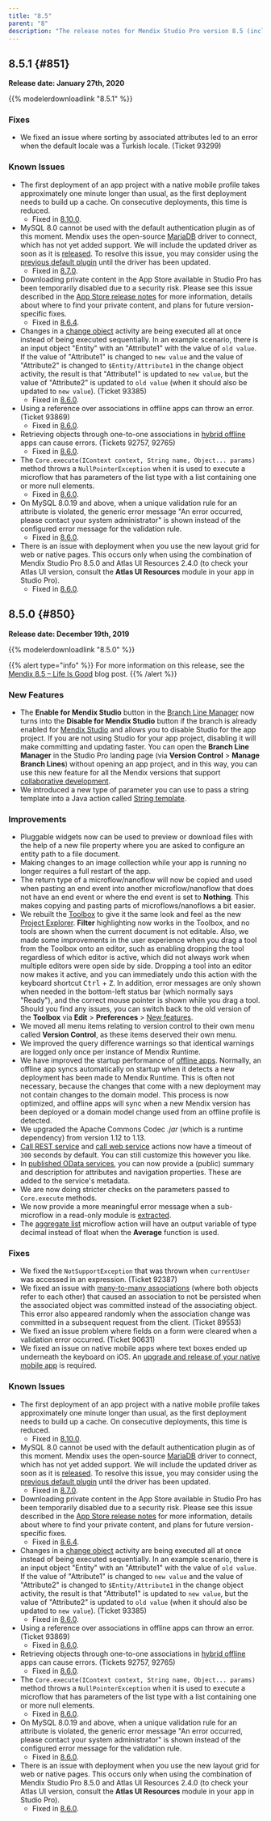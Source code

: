 ```yaml
---
title: "8.5"
parent: "8"
description: "The release notes for Mendix Studio Pro version 8.5 (including all patches) with details on new features, bug fixes, and known issues."
---
```


## 8.5.1 {#851}

**Release date: January 27th, 2020**

{{% modelerdownloadlink "8.5.1" %}}

### Fixes

* We fixed an issue where sorting by associated attributes led to an error when the default locale was a Turkish locale. (Ticket 93299)

### Known Issues

* The first deployment of an app project with a native mobile profile takes approximately one minute longer than usual, as the first deployment needs to build up a cache. On consecutive deployments, this time is reduced.
	* Fixed in [8.10.0](8.10#211).
* MySQL 8.0 cannot be used with the default authentication plugin as of this moment. Mendix uses the open-source [MariaDB](https://mariadb.com/) driver to connect, which has not yet added support. We will include the updated driver as soon as it is [released](https://jira.mariadb.org/browse/CONJ-663). To resolve this issue, you may consider using the [previous default plugin](https://mysqlserverteam.com/upgrading-to-mysql-8-0-default-authentication-plugin-considerations/) until the driver has been updated.
	* Fixed in [8.7.0](8.7#1530).
* Downloading private content in the App Store available in Studio Pro has been temporarily disabled due to a security risk. Please see this issue described in the [App Store release notes](../app-store/index#private-fix) for more information, details about where to find your private content, and plans for future version-specific fixes.
	* Fixed in [8.6.4](8.6#private-content).
* Changes in a [change object](/refguide8/change-object) activity are being executed all at once instead of being executed sequentially. In an example scenario, there is an input object "Entity" with an "Attribute1" with the value of `old value`. If the value of "Attribute1" is changed to `new value` and the value of "Attribute2" is changed to `$Entity/Attribute1` in the change object activity, the result is that "Attribute1" is updated to `new value`, but the value of "Attribute2" is updated to `old value` (when it should also be updated to `new value`). (Ticket 93385)
	* Fixed in [8.6.0](8.6#93385).
* Using a reference over associations in offline apps can throw an error. (Ticket 93869)
	* Fixed in [8.6.0](8.6#93869).
* Retrieving objects through one-to-one associations in [hybrid offline](/refguide8/navigation#hybrid-profiles) apps can cause errors. (Tickets 92757, 92765)
	* Fixed in [8.6.0](8.6#93869).
* The `Core.execute(IContext context, String name, Object... params)` method throws a `NullPointerException` when it is used to execute a microflow that has parameters of the list type with a list containing one or more null elements.
	* Fixed in [8.6.0](8.6#2212).
* On MySQL 8.0.19 and above, when a unique validation rule for an attribute is violated, the generic error message "An error occurred, please contact your system administrator" is shown instead of the configured error message for the validation rule.
	* Fixed in [8.6.0](8.6#1929).
* There is an issue with deployment when you use the new layout grid for web or native pages. This occurs only when using the combination of Mendix Studio Pro 8.5.0 and Atlas UI Resources 2.4.0 (to check your Atlas UI version, consult the **Atlas UI Resources** module in your app in Studio Pro).
	* Fixed in [8.6.0](8.6#1254).

## 8.5.0 {#850}

**Release date: December 19th, 2019**

{{% modelerdownloadlink "8.5.0" %}}

{{% alert type="info" %}}
For more information on this release, see the [Mendix 8.5 – Life Is Good](https://www.mendix.com/blog/mendix-8-5-life-is-good/) blog post.
{{% /alert %}}

### New Features

* The **Enable for Mendix Studio** button in the [Branch Line Manager](/refguide8/branch-line-manager-dialog) now turns into the **Disable for Mendix Studio** button if the branch is already enabled for [Mendix Studio](/studio8/general) and allows you to disable Studio for the app project. If you are not using Studio for your app project, disabling it will make committing and updating faster. You can open the **Branch Line Manager** in the Studio Pro landing page (via **Version Control** > **Manage Branch Lines**)  without opening an app project, and in this way, you can use this new feature for all the Mendix versions that support [collaborative development](/refguide8/collaborative-development).
* We introduced a new type of parameter you can use to pass a string template into a Java action called [String template](/refguide8/java-actions#string-template-type).

### Improvements

* Pluggable widgets now can be used to preview or download files with the help of a new file property where you are asked to configure an entity path to a file document.
* Making changes to an image collection while your app is running no longer requires a full restart of the app.
* The return type of a microflow/nanoflow will now be copied and used when pasting an end event into another microflow/nanoflow that does not have an end event or where the end event is set to **Nothing**. This makes copying and pasting parts of microflows/nanoflows a bit easier.
* We rebuilt the [Toolbox](/refguide8/view-menu#toolbox) to give it the same look and feel as the new [Project Explorer](/refguide8/project-explorer). **Filter** highlighting now works in the Toolbox, and no tools are shown when the current document is not editable. Also, we made some improvements in the user experience when you drag a tool from the Toolbox onto an editor, such as enabling dropping the tool regardless of which editor is active, which did not always work when multiple editors were open side by side. Dropping a tool into an editor now makes it active, and you can immediately undo this action with the keyboard shortcut <kbd>Ctrl</kbd> + <kbd>Z</kbd>. In addition, error messages are only shown when needed in the bottom-left status bar (which normally says "Ready"), and the correct mouse pointer is shown while you drag a tool. Should you find any issues, you can switch back to the old version of the **Toolbox** via **Edit** > **Preferences** > [New features](/refguide8/preferences-dialog#new-features).
* We moved all menu items relating to version control to their own menu called **Version Control**, as these items deserved their own menu.
* We improved the query difference warnings so that identical warnings are logged only once per instance of Mendix Runtime.
* We have improved the startup performance of [offline apps](/refguide8/offline-first). Normally, an offline app syncs automatically on startup when it detects a new deployment has been made to Mendix Runtime. This is often not necessary, because the changes that come with a new deployment may not contain changes to the domain model. This process is now optimized, and offline apps will sync when a new Mendix version has been deployed or a domain model change used from an offline profile is detected.
* We upgraded the Apache Commons Codec *.jar* (which is a runtime dependency) from version 1.12 to 1.13.
* [Call REST service](/refguide8/call-rest-action) and [call web service](/refguide8/call-web-service-action) actions now have a timeout of `300` seconds by default. You can still customize this however you like.
* In [published OData services](/refguide8/published-odata-services), you can now provide a (public) summary and description for attributes and navigation properties. These are added to the service's metadata.
* We are now doing stricter checks on the parameters passed to `Core.execute` methods.
* We now provide a more meaningful error message when a sub-microflow in a read-only module is [extracted](/howto8/logic-business-rules/extract-and-use-sub-microflows).
* The [aggregate list](/refguide8/aggregate-list) microflow action will have an output variable of type decimal instead of float when the **Average** function is used.

### Fixes

* We fixed the `NotSupportException` that was thrown when `currentUser` was accessed in an expression. (Ticket 92387)
* We fixed an issue with [many-to-many associations](/refguide8/association-member-properties#types) (where both objects refer to each other) that caused an association to not be persisted when the associated object was committed instead of the associating object. This error also appeared randomly when the association change was committed in a subsequent request from the client. (Ticket 89553)
* We fixed an issue problem where fields on a form were cleared when a validation error occurred. (Ticket 90631)
* We fixed an issue on native mobile apps where text boxes ended up underneath the keyboard on iOS. An [upgrade and release of your native mobile app](/refguide8/native-builder#sync-your-repository) is required.

### Known Issues

* The first deployment of an app project with a native mobile profile takes approximately one minute longer than usual, as the first deployment needs to build up a cache. On consecutive deployments, this time is reduced.
	* Fixed in [8.10.0](8.10#211).
* MySQL 8.0 cannot be used with the default authentication plugin as of this moment. Mendix uses the open-source [MariaDB](https://mariadb.com/) driver to connect, which has not yet added support. We will include the updated driver as soon as it is [released](https://jira.mariadb.org/browse/CONJ-663). To resolve this issue, you may consider using the [previous default plugin](https://mysqlserverteam.com/upgrading-to-mysql-8-0-default-authentication-plugin-considerations/) until the driver has been updated.
	* Fixed in [8.7.0](8.7#1530).
* Downloading private content in the App Store available in Studio Pro has been temporarily disabled due to a security risk. Please see this issue described in the [App Store release notes](../app-store/index#private-fix) for more information, details about where to find your private content, and plans for future version-specific fixes.
	* Fixed in [8.6.4](8.6#private-content).
* Changes in a [change object](/refguide8/change-object) activity are being executed all at once instead of being executed sequentially. In an example scenario, there is an input object "Entity" with an "Attribute1" with the value of `old value`. If the value of "Attribute1" is changed to `new value` and the value of "Attribute2" is changed to `$Entity/Attribute1` in the change object activity, the result is that "Attribute1" is updated to `new value`, but the value of "Attribute2" is updated to `old value` (when it should also be updated to `new value`). (Ticket 93385)
	* Fixed in [8.6.0](8.6#93385).
* Using a reference over associations in offline apps can throw an error. (Ticket 93869)
	* Fixed in [8.6.0](8.6#93869).
* Retrieving objects through one-to-one associations in [hybrid offline](/refguide8/navigation#hybrid-profiles) apps can cause errors. (Tickets 92757, 92765)
	* Fixed in [8.6.0](8.6#93869).
* The `Core.execute(IContext context, String name, Object... params)` method throws a `NullPointerException` when it is used to execute a microflow that has parameters of the list type with a list containing one or more null elements.
	* Fixed in [8.6.0](8.6#2212).
* On MySQL 8.0.19 and above, when a unique validation rule for an attribute is violated, the generic error message "An error occurred, please contact your system administrator" is shown instead of the configured error message for the validation rule.
	* Fixed in [8.6.0](8.6#1929).
* There is an issue with deployment when you use the new layout grid for web or native pages. This occurs only when using the combination of Mendix Studio Pro 8.5.0 and Atlas UI Resources 2.4.0 (to check your Atlas UI version, consult the **Atlas UI Resources** module in your app in Studio Pro).
	* Fixed in [8.6.0](8.6#1254).
